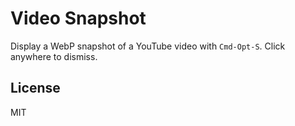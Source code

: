 # Video Snapshot

Display a WebP snapshot of a YouTube video with `Cmd-Opt-S`. Click anywhere to dismiss.

## License

MIT
